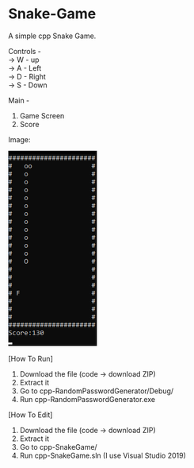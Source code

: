 # Snake-Game
A simple cpp Snake Game.

Controls -                      
-> W - up                 
-> A - Left               
-> D - Right              
-> S - Down             

Main -
1. Game Screen
2. Score

Image:

![alt text](https://github.com/Two-Apes/Snake-Game/blob/main/main.png?raw=true)

[How To Run]
1. Download the file (code -> download ZIP)
2. Extract it
3. Go to cpp-RandomPasswordGenerator/Debug/
4. Run cpp-RandomPasswordGenerator.exe

[How To Edit]
1. Download the file (code -> download ZIP)
2. Extract it
3. Go to cpp-SnakeGame/
4. Run cpp-SnakeGame.sln (I use Visual Studio 2019)

